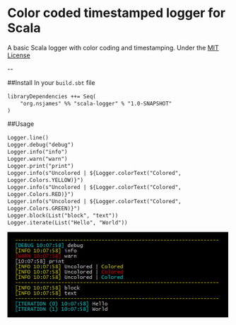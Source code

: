 # Color coded timestamped logger for Scala

A basic Scala logger with color coding and timestamping. 
Under the [MIT License](https://raw.githubusercontent.com/nsjames/EOS-Scala-RPC-API/master/license)

--

##Install
In your `build.sbt` file
```
libraryDependencies ++= Seq(
    "org.nsjames" %% "scala-logger" % "1.0-SNAPSHOT"
)
```

##Usage

```
Logger.line()
Logger.debug("debug")
Logger.info("info")
Logger.warn("warn")
Logger.print("print")
Logger.info(s"Uncolored | ${Logger.colorText("Colored", Logger.Colors.YELLOW)}")
Logger.info(s"Uncolored | ${Logger.colorText("Colored", Logger.Colors.RED)}")
Logger.info(s"Uncolored | ${Logger.colorText("Colored", Logger.Colors.GREEN)}")
Logger.block(List("block", "text"))
Logger.iterate(List("Hello", "World"))
```

![](https://raw.githubusercontent.com/nsjames/scala-logger/master/example.jpg)

